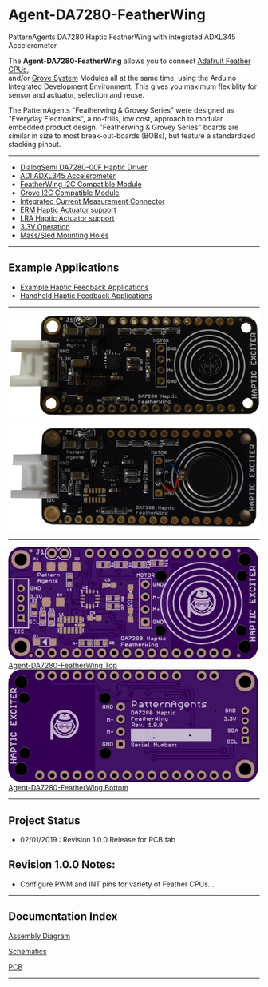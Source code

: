# Agent-DA7280-FeatherWing

PatternAgents DA7280 Haptic FeatherWing with integrated ADXL345 Accelerometer

The **Agent-DA7280-FeatherWing** allows you to connect [Adafruit Feather CPUs](https://www.adafruit.com/feather),  
and/or [Grove System](http://www.seeedstudio.com/blog/2016/03/09/tutorial-intro-to-grove-connectors-for-arduinoraspberry-pi-projects/) 
Modules all at the same time, using the Arduino Integrated Development Environment.
This gives you maximum flexiblity for sensor and actuator, selection and reuse. 

The PatternAgents "Featherwing & Grovey Series" were designed as "Everyday Electronics", a no-frills, low cost, approach to modular embedded product design.
"Featherwing & Grovey Series" boards are similar in size to most break-out-boards (BOBs), but feature a standardized stacking pinout. 

---------------------------------------

* [DialogSemi DA7280-00F Haptic Driver](https://www.dialog-semiconductor.com/products/haptics/da7280)
* [ADI ADXL345 Accelerometer](https://www.analog.com/media/en/technical-documentation/data-sheets/adxl345.pdf)
* [FeatherWing I2C Compatible Module](https://learn.adafruit.com/adafruit-feather/feather-specification)
* [Grove I2C Compatible Module](http://wiki.seeedstudio.com/Grove_System/)
* [Integrated Current Measurement Connector](https://www.adafruit.com/product/3650)
* [ERM Haptic Actuator support](https://www.precisionmicrodrives.com/vibration-motors/)
* [LRA Haptic Actuator support](https://www.precisionmicrodrives.com/vibration-motors/)
* [3.3V Operation](https://learn.adafruit.com/adafruit-feather/feather-specification)
* [Mass/Sled Mounting Holes](https://www.precisionmicrodrives.com/content/ab-015-mechanical-mounting-for-vibration-motors-moulded-and-machined-enclosures/)

---------------------------------------
## Example Applications

* [Example Haptic Feedback Applications](https://www.precisionmicrodrives.com/haptic-feedback/example-haptic-feedback-applications/) 
* [Handheld  Haptic Feedback Applications](https://www.precisionmicrodrives.com/wp-content/uploads/2016/01/haptic-feedback-vibration-alerting-for-handheld-products_0.pdf)

---------------------------------------

![Agent-DA7280-FeatherWing](https://raw.githubusercontent.com/patternagents/Agent-DA7280-FeatherWing/master/Agent-DA7280-FeatherWing/images/Agent-DA7280-FeatherWing_prototop.png)

![Agent-DA7280-FeatherWing](https://raw.githubusercontent.com/patternagents/Agent-DA7280-FeatherWing/master/Agent-DA7280-FeatherWing/images/Agent-DA7280-FeatherWing_prototop1.png)

---------------------------------------

[![Agent-DA7280-FeatherWing Top](https://github.com/patternagents/Agent-DA7280-FeatherWing/blob/master/Agent-DA7280-FeatherWing/images/Agent-DA7280-FeatherWing_oshtop.png?raw=true)Agent-DA7280-FeatherWing Top](https://github.com/thingSoC/Agent-DA7280-FeatherWing/)
[![Agent-DA7280-FeatherWing Bottom](https://github.com/patternagents/Agent-DA7280-FeatherWing/blob/master/Agent-DA7280-FeatherWing/images/Agent-DA7280-FeatherWing_oshbot.png?raw=true)Agent-DA7280-FeatherWing Bottom](https://github.com/thingSoC/Agent-DA7280-FeatherWing/)

---------------------------------------
## Project Status

* 02/01/2019 : Revision 1.0.0 Release for PCB fab

## Revision 1.0.0 Notes: ##

* Configure PWM and INT pins for variety of Feather CPUs...

---------------------------------------

## Documentation Index <a name="documentation_index"/>

[Assembly Diagram](https://github.com/PatternAgents/Agent-DA7280-FeatherWing/blob/master/Agent-DA7280-FeatherWing/revisions/R1_0_0/Agent_DA7280_FeatherWing_R1_0_0_assembly.pdf)

[Schematics](https://github.com/PatternAgents/Agent-DA7280-FeatherWing/blob/master/Agent-DA7280-FeatherWing/revisions/R1_0_0/Agent_DA7280_FeatherWing_R1_0_0_sch.pdf)

[PCB](https://github.com/PatternAgents/Agent-DA7280-FeatherWing/blob/master/Agent-DA7280-FeatherWing/revisions/R1_0_0/Agent_DA7280_FeatherWing_R1_0_0_brd.pdf)

---------------------------------------
